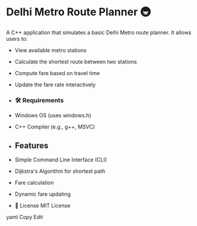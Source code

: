 # Delhi Metro Route Planner 🚇
A C++ application that simulates a basic Delhi Metro route planner. It allows users to:
- View available metro stations
- Calculate the shortest route between two stations
- Compute fare based on travel time
- Update the fare rate interactively

- ### 🛠 Requirements

- Windows OS (uses windows.h)
- C++ Compiler (e.g., g++, MSVC)

- ## Features

- Simple Command Line Interface (CLI)
- Dijkstra's Algorithm for shortest path
- Fare calculation
- Dynamic fare updating

- 📜 License
MIT License

yaml
Copy
Edit
